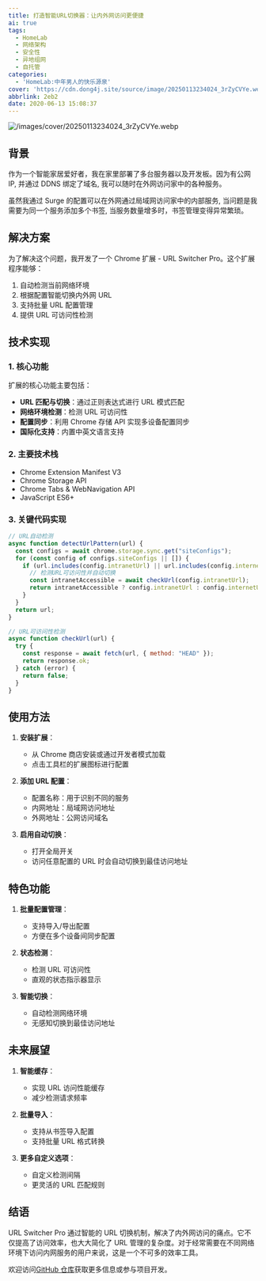 ```yaml
---
title: 打造智能URL切换器：让内外网访问更便捷
ai: true
tags:
  - HomeLab
  - 网络架构
  - 安全性
  - 异地组网
  - 自托管
categories:
  - 'HomeLab:中年男人的快乐源泉'
cover: 'https://cdn.dong4j.site/source/image/20250113234024_3rZyCVYe.webp'
abbrlink: 2eb2
date: 2020-06-13 15:08:37
---
```


<!-- markdownlint-disable-next-line MD033 -->
<meta name="referrer" content="no-referrer"/>

![/images/cover/20250113234024_3rZyCVYe.webp](https://cdn.dong4j.site/source/image/20250113234024_3rZyCVYe.webp)

## 背景

作为一个智能家居爱好者，我在家里部署了多台服务器以及开发板。因为有公网 IP, 并通过 DDNS 绑定了域名, 我可以随时在外网访问家中的各种服务。

虽然我通过 Surge 的配置可以在外网通过局域网访问家中的内部服务, 当问题是我需要为同一个服务添加多个书签, 当服务数量增多时，书签管理变得异常繁琐。

## 解决方案

为了解决这个问题，我开发了一个 Chrome 扩展 - URL Switcher Pro。这个扩展程序能够：

1. 自动检测当前网络环境
2. 根据配置智能切换内外网 URL
3. 支持批量 URL 配置管理
4. 提供 URL 可访问性检测

## 技术实现

### 1. 核心功能

扩展的核心功能主要包括：

- **URL 匹配与切换**：通过正则表达式进行 URL 模式匹配
- **网络环境检测**：检测 URL 可访问性
- **配置同步**：利用 Chrome 存储 API 实现多设备配置同步
- **国际化支持**：内置中英文语言支持

### 2. 主要技术栈

- Chrome Extension Manifest V3
- Chrome Storage API
- Chrome Tabs & WebNavigation API
- JavaScript ES6+

### 3. 关键代码实现

```javascript
// URL自动检测
async function detectUrlPattern(url) {
  const configs = await chrome.storage.sync.get("siteConfigs");
  for (const config of configs.siteConfigs || []) {
    if (url.includes(config.intranetUrl) || url.includes(config.internetUrl)) {
      // 检测URL可访问性并自动切换
      const intranetAccessible = await checkUrl(config.intranetUrl);
      return intranetAccessible ? config.intranetUrl : config.internetUrl;
    }
  }
  return url;
}

// URL可访问性检测
async function checkUrl(url) {
  try {
    const response = await fetch(url, { method: "HEAD" });
    return response.ok;
  } catch (error) {
    return false;
  }
}
```

## 使用方法

1. **安装扩展**：

   - 从 Chrome 商店安装或通过开发者模式加载
   - 点击工具栏的扩展图标进行配置

2. **添加 URL 配置**：

   - 配置名称：用于识别不同的服务
   - 内网地址：局域网访问地址
   - 外网地址：公网访问域名

3. **启用自动切换**：
   - 打开全局开关
   - 访问任意配置的 URL 时会自动切换到最佳访问地址

## 特色功能

1. **批量配置管理**：

   - 支持导入/导出配置
   - 方便在多个设备间同步配置

2. **状态检测**：

   - 检测 URL 可访问性
   - 直观的状态指示器显示

3. **智能切换**：

   - 自动检测网络环境
   - 无感知切换到最佳访问地址

## 未来展望

1. **智能缓存**：

   - 实现 URL 访问性能缓存
   - 减少检测请求频率

2. **批量导入**：

   - 支持从书签导入配置
   - 支持批量 URL 格式转换

3. **更多自定义选项**：

   - 自定义检测间隔
   - 更灵活的 URL 匹配规则

## 结语

URL Switcher Pro 通过智能的 URL 切换机制，解决了内外网访问的痛点。它不仅提高了访问效率，也大大简化了 URL 管理的复杂度。对于经常需要在不同网络环境下访问内网服务的用户来说，这是一个不可多的效率工具。

欢迎访问[GitHub 仓库](https://github.com/dong4j/url-switcher-pro)获取更多信息或参与项目开发。
